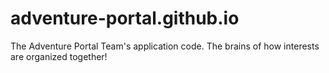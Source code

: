 # adventure-portal.github.io
The Adventure Portal Team's application code. The brains of how interests are organized together!
